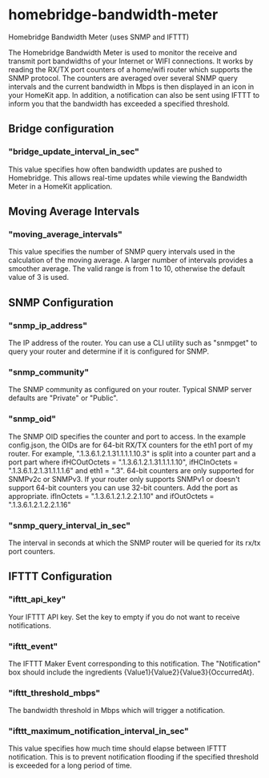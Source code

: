 # homebridge-bandwidth-meter
Homebridge Bandwidth Meter (uses SNMP and IFTTT)

The Homebridge Bandwidth Meter is used to monitor the receive and transmit port bandwidths of your Internet or WIFI connections. It works by reading the RX/TX port counters of a home/wifi router which supports the SNMP protocol. The counters are averaged over several SNMP query intervals and the current bandwidth in Mbps is then displayed in an icon in your HomeKit app. In addition, a notification can also be sent using IFTTT to inform you that the bandwidth has exceeded a specified threshold. 

## Bridge configuration

### "bridge_update_interval_in_sec"
This value specifies how often bandwidth updates are pushed to Homebridge. This allows real-time updates while viewing the Bandwidth Meter in a HomeKit application. 

## Moving Average Intervals

### "moving_average_intervals"
This value specifies the number of SNMP query intervals used in the calculation of the moving average. A larger number of intervals provides a smoother average. The valid range is from 1 to 10, otherwise the default value of 3 is used.

## SNMP Configuration

### "snmp_ip_address"
The IP address of the router. You can use a CLI utility such as "snmpget" to query your router and determine if it is configured for SNMP. 

### "snmp_community"
The SNMP community as configured on your router. Typical SNMP server defaults are "Private" or "Public". 

### "snmp_oid"
The SNMP OID specifies the counter and port to access. In the example config.json, the OIDs are for 64-bit RX/TX counters for the eth1 port of my router. For example, ".1.3.6.1.2.1.31.1.1.1.10.3" is split into a counter part and a port part where 
ifHCOutOctets = ".1.3.6.1.2.1.31.1.1.1.10", ifHCInOctets = ".1.3.6.1.2.1.31.1.1.1.6" and eth1 = ".3". 64-bit counters are only supported for SNMPv2c or SNMPv3. If your router only supports SNMPv1 or doesn't support 64-bit counters you can use 32-bit counters. Add the port as appropriate. ifInOctets = ".1.3.6.1.2.1.2.2.1.10" and ifOutOctets = ".1.3.6.1.2.1.2.2.1.16"

### "snmp_query_interval_in_sec"
The interval in seconds at which the SNMP router will be queried for its rx/tx port counters. 

## IFTTT Configuration

### "ifttt_api_key"
Your IFTTT API key. Set the key to empty if you do not want to receive notifications.

### "ifttt_event"
The IFTTT Maker Event corresponding to this notification. The "Notification" box should include the ingredients {Value1}{Value2}{Value3}{OccurredAt}.

### "ifttt_threshold_mbps"
The bandwidth threshold in Mbps which will trigger a notification.

### "ifttt_maximum_notification_interval_in_sec"
This value specifies how much time should elapse between IFTTT notification. This is to prevent notification flooding if the specified threshold is exceeded for a long period of time.
